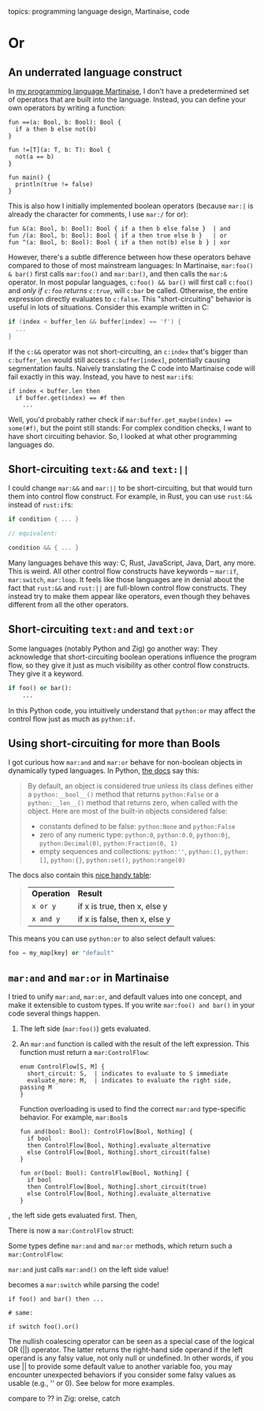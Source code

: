 topics: programming language design, Martinaise, code

# Or

## An underrated language construct

In [my programming language Martinaise](/martinaise), I don't have a predetermined set of operators that are built into the language.
Instead, you can define your own operators by writing a function:

```mar
fun ==(a: Bool, b: Bool): Bool {
  if a then b else not(b)
}

fun !=[T](a: T, b: T): Bool {
  not(a == b)
}

fun main() {
  println(true != false)
}
```

This is also how I initially implemented boolean operators (because `mar:|` is already the character for comments, I use `mar:/` for or):

```mar
fun &(a: Bool, b: Bool): Bool { if a then b else false }  | and
fun /(a: Bool, b: Bool): Bool { if a then true else b }   | or
fun ^(a: Bool, b: Bool): Bool { if a then not(b) else b } | xor
```

However, there's a subtle difference between how these operators behave compared to those of most mainstream languages:
In Martinaise, `mar:foo() & bar()` first calls `mar:foo()` and `mar:bar()`, and then calls the `mar:&` operator.
In most popular languages, `c:foo() && bar()` will first call `c:foo()` and _only if `c:foo` returns `c:true`_, will `c:bar` be called.
Otherwise, the entire expression directly evaluates to `c:false`.
This "short-circuiting" behavior is useful in lots of situations.
Consider this example written in C:

```c
if (index < buffer_len && buffer[index] == 'f') {
  ...
}
```

If the `c:&&` operator was not short-circuiting, an `c:index` that's bigger than `c:buffer_len` would still access `c:buffer[index]`, potentially causing segmentation faults.
Naively translating the C code into Martinaise code will fail exactly in this way.
Instead, you have to nest `mar:if`s:

```mar
if index < buffer.len then
  if buffer.get(index) == #f then
    ...
```

Well, you'd probably rather check if `mar:buffer.get_maybe(index) == some(#f)`, but the point still stands:
For complex condition checks, I want to have short circuiting behavior.
So, I looked at what other programming languages do.

## Short-circuiting `text:&&` and `text:||`

I could change `mar:&&` and `mar:||` to be short-circuiting, but that would turn them into control flow construct.
For example, in Rust, you can use `rust:&&` instead of `rust:if`s:

```rust
if condition { ... }

// equivalent:

condition && { ... }
```

Many languages behave this way:
C, Rust, JavaScript, Java, Dart, any more.
This is weird.
All other control flow constructs have keywords – `mar:if`, `mar:switch`, `mar:loop`.
It feels like those languages are in denial about the fact that `rust:&&` and `rust:||` are full-blown control flow constructs.
They instead try to make them appear like operators, even though they behaves different from all the other operators.

## Short-circuiting `text:and` and `text:or`

Some languages (notably Python and Zig) go another way:
They acknowledge that short-circuiting boolean operations influence the program flow, so they give it just as much visibility as other control flow constructs.
They give it a keyword.

```python
if foo() or bar():
    ...
```

In this Python code, you intuitively understand that `python:or` may affect the control flow just as much as `python:if`.

## Using short-circuiting for more than Bools

I got curious how `mar:and` and `mar:or` behave for non-boolean objects in dynamically typed languages.
In Python, [the docs](https://docs.python.org/3/library/stdtypes.html#truth-value-testing) say this:

> By default, an object is considered true unless its class defines either a `python:__bool__()` method that returns `python:False` or a `python:__len__()` method that returns zero, when called with the object.
> Here are most of the built-in objects considered false:
>
> - constants defined to be false: `python:None` and `python:False`
> - zero of any numeric type: `python:0`, `python:0.0`, `python:0j`, `python:Decimal(0)`, `python:Fraction(0, 1)`
> - empty sequences and collections: `python:''`, `python:()`, `python:[]`, `python:{}`, `python:set()`, `python:range(0)`

The docs also contain this [nice handy table](https://docs.python.org/3/library/stdtypes.html#boolean-operations-and-or-not):

<blockquote>
<center>
<table>
<tr>
  <td><strong>Operation</strong></td>
  <td><strong>Result</strong></td>
</tr>
<tr>
  <td><code>x or y</code></td>
  <td>if x is true, then x, else y</td>
</tr>
<tr>
  <td><code>x and y</code></td>
  <td>if x is false, then x, else y</td>
</tr>
</table>
</center>
</blockquote>

This means you can use `python:or` to also select default values:

```python
foo = my_map[key] or "default"
```

## `mar:and` and `mar:or` in Martinaise

I tried to unify `mar:and`, `mar:or`, and default values into one concept, and make it extensible to custom types.
If you write `mar:foo() and bar()` in your code several things happen.

1.  The left side (`mar:foo()`) gets evaluated.
2.  An `mar:and` function is called with the result of the left expression.
    This function must return a `mar:ControlFlow`:
    
    ```mar
    enum ControlFlow[S, M] {
      short_circuit: S,  | indicates to evaluate to S immediate
      evaluate_more: M,  | indicates to evaluate the right side, passing M
    }
    ```
    
    Function overloading is used to find the correct `mar:and` type-specific behavior.
    For example, `mar:Bool`s
    
    ```mar
    fun and(bool: Bool): ControlFlow[Bool, Nothing] {
      if bool
      then ControlFlow[Bool, Nothing].evaluate_alternative
      else ControlFlow[Bool, Nothing].short_circuit(false)
    }
    
    fun or(bool: Bool): ControlFlow[Bool, Nothing] {
      if bool
      then ControlFlow[Bool, Nothing].short_circuit(true)
      else ControlFlow[Bool, Nothing].evaluate_alternative
    }
    ```

, the left side gets evaluated first.
Then, 


There is now a `mar:ControlFlow` struct:


Some types define `mar:and` and `mar:or` methods, which return such a `mar:ControlFlow`:


`mar:and` just calls `mar:and()` on the left side value!

 becomes a `mar:switch` while parsing the code!

```mar
if foo() and bar() then ...

# same:

if switch foo().or()
```



The nullish coalescing operator can be seen as a special case of the logical OR (||) operator. The latter returns the right-hand side operand if the left operand is any falsy value, not only null or undefined. In other words, if you use || to provide some default value to another variable foo, you may encounter unexpected behaviors if you consider some falsy values as usable (e.g., '' or 0). See below for more examples.

compare to ?? in
Zig: orelse, catch


